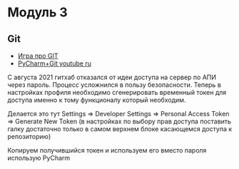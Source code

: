 # Модуль 3

## Git
+ [Игра про GIT](https://learngitbranching.js.org/?locale=ru_RU )
+ [PyCharm+Git youtube ru](https://www.youtube.com/watch?v=9VKKZNqzPcE)


С августа 2021 гитхаб отказался от идеи доступа на сервер по АПИ через пароль. Процесс усложнился в пользу безопасности. Теперь в настройках профиля необходимо сгенерировать временный токен для доступа именно к тому функционалу который необходим.

Делается это тут Settings  => Developer Settings => Personal Access Token => Generate New Token (в настройках по выбору прав доступа поставить галку достаточно только в самом верхнем блоке касающемся доступа к репозиторию)

Копируем получившийся токен и используем его вместо пароля
использую PyCharm
